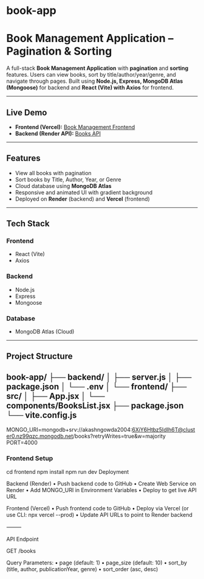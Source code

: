 # book-app
# Book Management Application – Pagination & Sorting

A full-stack **Book Management Application** with **pagination** and **sorting** features. Users can view books, sort by title/author/year/genre, and navigate through pages. Built using **Node.js, Express, MongoDB Atlas (Mongoose)** for backend and **React (Vite) with Axios** for frontend.

---

## **Live Demo**

- **Frontend (Vercel):** [Book Management Frontend](https://book-app-frontend-5l1w03orv-akash-n-s-projects.vercel.app/)
- **Backend (Render API):** [Books API](https://book-app-3hiu.onrender.com/books)  

---

## **Features**

- View all books with pagination
- Sort books by Title, Author, Year, or Genre
- Cloud database using **MongoDB Atlas**
- Responsive and animated UI with gradient background
- Deployed on **Render** (backend) and **Vercel** (frontend)

---

## **Tech Stack**

### **Frontend**
- React (Vite)
- Axios

### **Backend**
- Node.js
- Express
- Mongoose

### **Database**
- MongoDB Atlas (Cloud)

---

## **Project Structure**
book-app/
├── backend/
│   ├── server.js
│   ├── package.json
│   └── .env
│
└── frontend/
├── src/
│   ├── App.jsx
│   └── components/BooksList.jsx
├── package.json
└── vite.config.js
---
MONGO_URI=mongodb+srv://akashngowda2004:6XiY6Htbz5IdIh6T@cluster0.nz99qzc.mongodb.net/books?retryWrites=true&w=majority
PORT=4000
### Frontend Setup
cd frontend
npm install
npm run dev
Deployment

Backend (Render)
	•	Push backend code to GitHub
	•	Create Web Service on Render
	•	Add MONGO_URI in Environment Variables
	•	Deploy to get live API URL

Frontend (Vercel)
	•	Push frontend code to GitHub
	•	Deploy via Vercel (or use CLI: npx vercel --prod)
	•	Update API URLs to point to Render backend

⸻

API Endpoint

GET /books

Query Parameters:
	•	page (default: 1)
	•	page_size (default: 10)
	•	sort_by (title, author, publicationYear, genre)
	•	sort_order (asc, desc)
